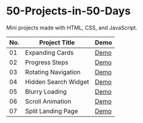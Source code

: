 # 50-Projects-in-50-Days

Mini projects made with HTML, CSS, and JavaScript.

|No.|Project Title|Demo|
|---|---|---|
|01|Expanding Cards|[Demo](https://yangtzujou.github.io/50-Projects-in-50-Days/01-Expanding-Cards/)|
|02|Progress Steps|[Demo](https://yangtzujou.github.io/50-Projects-in-50-Days/02-Progress-Steps/)|
|03|Rotating Navigation|[Demo](https://yangtzujou.github.io/50-Projects-in-50-Days/03-Rotating-Navigation/)|
|04|Hidden Search Widget|[Demo](https://yangtzujou.github.io/50-Projects-in-50-Days/04-Hidden-Search-Widget/)|
|05|Blurry Loading|[Demo](https://yangtzujou.github.io/50-Projects-in-50-Days/05-Blurry-Loading/)|
|06|Scroll Animation|[Demo](https://yangtzujou.github.io/50-Projects-in-50-Days/06-Scroll-Animation/)|
|07|Split Landing Page|[Demo](https://yangtzujou.github.io/50-Projects-in-50-Days/07-Split-Landing-Page/)|

